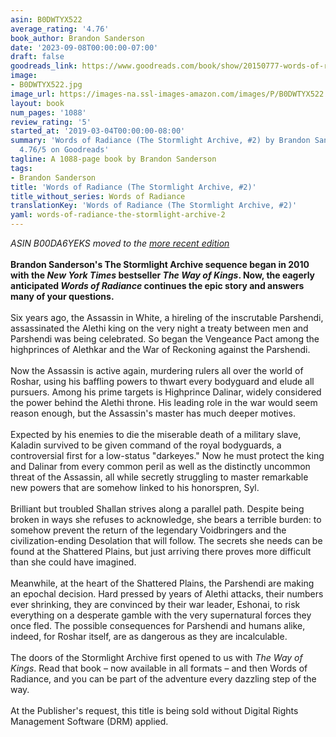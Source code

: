 ```yaml
---
asin: B0DWTYX522
average_rating: '4.76'
book_author: Brandon Sanderson
date: '2023-09-08T00:00:00-07:00'
draft: false
goodreads_link: https://www.goodreads.com/book/show/20150777-words-of-radiance
image:
- B0DWTYX522.jpg
image_url: https://images-na.ssl-images-amazon.com/images/P/B0DWTYX522.01._SCLZZZZZZZ.jpg
layout: book
num_pages: '1088'
review_rating: '5'
started_at: '2019-03-04T00:00:00-08:00'
summary: 'Words of Radiance (The Stormlight Archive, #2) by Brandon Sanderson - rated
  4.76/5 on Goodreads'
tagline: A 1088-page book by Brandon Sanderson
tags:
- Brandon Sanderson
title: 'Words of Radiance (The Stormlight Archive, #2)'
title_without_series: Words of Radiance
translationKey: 'Words of Radiance (The Stormlight Archive, #2)'
yaml: words-of-radiance-the-stormlight-archive-2
---
```


<i>ASIN B00DA6YEKS moved to the <a href="https://www.goodreads.com/book/show/208033371.more_recent_edition" title="more recent edition" rel="nofollow noopener">more recent edition</a></i><br /><br /><b>Brandon Sanderson's The Stormlight Archive sequence began in 2010 with the <i>New York Times</i> bestseller <i>The Way of Kings</i>. Now, the eagerly anticipated <i>Words of Radiance</i> continues the epic story and answers many of your questions.</b><br /><br />Six years ago, the Assassin in White, a hireling of the inscrutable Parshendi, assassinated the Alethi king on the very night a treaty between men and Parshendi was being celebrated. So began the Vengeance Pact among the highprinces of Alethkar and the War of Reckoning against the Parshendi.<br /><br />Now the Assassin is active again, murdering rulers all over the world of Roshar, using his baffling powers to thwart every bodyguard and elude all pursuers. Among his prime targets is Highprince Dalinar, widely considered the power behind the Alethi throne. His leading role in the war would seem reason enough, but the Assassin's master has much deeper motives.<br /><br />Expected by his enemies to die the miserable death of a military slave, Kaladin survived to be given command of the royal bodyguards, a controversial first for a low-status "darkeyes." Now he must protect the king and Dalinar from every common peril as well as the distinctly uncommon threat of the Assassin, all while secretly struggling to master remarkable new powers that are somehow linked to his honorspren, Syl.<br /><br />Brilliant but troubled Shallan strives along a parallel path. Despite being broken in ways she refuses to acknowledge, she bears a terrible burden: to somehow prevent the return of the legendary Voidbringers and the civilization-ending Desolation that will follow. The secrets she needs can be found at the Shattered Plains, but just arriving there proves more difficult than she could have imagined.<br /><br />Meanwhile, at the heart of the Shattered Plains, the Parshendi are making an epochal decision. Hard pressed by years of Alethi attacks, their numbers ever shrinking, they are convinced by their war leader, Eshonai, to risk everything on a desperate gamble with the very supernatural forces they once fled. The possible consequences for Parshendi and humans alike, indeed, for Roshar itself, are as dangerous as they are incalculable.<br /><br />The doors of the Stormlight Archive first opened to us with <i>The Way of Kings</i>. Read that book – now available in all formats – and then Words of Radiance, and you can be part of the adventure every dazzling step of the way.<br /><br />At the Publisher's request, this title is being sold without Digital Rights Management Software (DRM) applied.